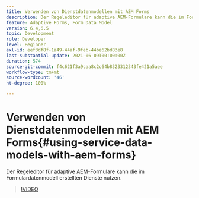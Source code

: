 ```yaml
---
title: Verwenden von Dienstdatenmodellen mit AEM Forms
description: Der Regeleditor für adaptive AEM-Formulare kann die im Formulardatenmodell erstellten Dienste nutzen.
feature: Adaptive Forms, Form Data Model
version: 6.4,6.5
topic: Development
role: Developer
level: Beginner
exl-id: eef3df8f-1a49-44af-9feb-44be62bd83e8
last-substantial-update: 2021-06-09T00:00:00Z
duration: 574
source-git-commit: f4c621f3a9caa8c2c64b8323312343fe421a5aee
workflow-type: tm+mt
source-wordcount: '46'
ht-degree: 100%

---
```


# Verwenden von Dienstdatenmodellen mit AEM Forms{#using-service-data-models-with-aem-forms}

Der Regeleditor für adaptive AEM-Formulare kann die im Formulardatenmodell erstellten Dienste nutzen.

>[!VIDEO](https://video.tv.adobe.com/v/17739?quality=12&learn=on)
